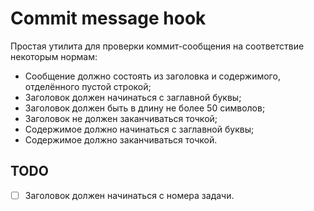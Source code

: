 # Commit message hook

Простая утилита для проверки коммит-сообщения на соответствие некоторым нормам:

* Сообщение должно состоять из заголовка и содержимого, отделённого пустой строкой;
* Заголовок должен начинаться с заглавной буквы;
* Заголовок должен быть в длину не более 50 символов;
* Заголовок не должен заканчиваться точкой;
* Содержимое должно начинаться с заглавной буквы;
* Содержимое должно заканчиваться точкой.

## TODO

* [ ] Заголовок должен начинаться с номера задачи.
